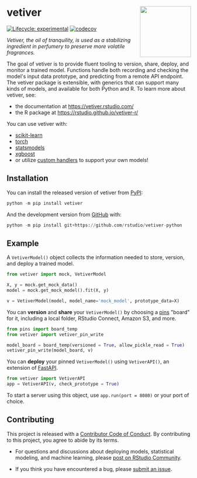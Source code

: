 # vetiver <a href='https://rstudio.github.io/vetiver-python/'><img src='docs/figures/logo.png' align="right" height="139" /></a>

<!-- badges: start -->

[![Lifecycle:
experimental](https://img.shields.io/badge/lifecycle-experimental-orange.svg)](https://lifecycle.r-lib.org/articles/stages.html#experimental) [![codecov](https://codecov.io/gh/isabelizimm/vetiver-python/branch/main/graph/badge.svg?token=CW6JHVS6ZX)](https://codecov.io/gh/isabelizimm/vetiver-python)

<!-- badges: end -->

_Vetiver, the oil of tranquility, is used as a stabilizing ingredient in perfumery to preserve more volatile fragrances._

The goal of vetiver is to provide fluent tooling to version, share, deploy, and monitor a trained model. Functions handle both recording and checking the model's input data prototype, and predicting from a remote API endpoint. The vetiver package is extensible, with generics that can support many kinds of models, and available for both Python and R. To learn more about vetiver, see:

- the documentation at <https://vetiver.rstudio.com/>
- the R package at <https://rstudio.github.io/vetiver-r/>

You can use vetiver with:

-   [scikit-learn](https://scikit-learn.org/)
-   [torch](https://pytorch.org/)
-   [statsmodels](https://www.statsmodels.org/stable/index.html)
-   [xgboost](https://xgboost.readthedocs.io/en/stable/)
-   or utilize [custom handlers](https://rstudio.github.io/vetiver-python/stable/advancedusage/custom_handler.html) to support your own models!

## Installation

You can install the released version of vetiver from [PyPI](https://pypi.org/project/vetiver/):

```python
python -m pip install vetiver
```

And the development version from [GitHub](https://github.com/rstudio/vetiver-python) with:

```python
python -m pip install git+https://github.com/rstudio/vetiver-python
```

## Example

A `VetiverModel()` object collects the information needed to store, version, and deploy a trained model.

```python
from vetiver import mock, VetiverModel

X, y = mock.get_mock_data()
model = mock.get_mock_model().fit(X, y)

v = VetiverModel(model, model_name='mock_model', prototype_data=X)
```

You can **version** and **share** your `VetiverModel()` by choosing a [pins](https://rstudio.github.io/pins-python/) "board" for it, including a local folder, RStudio Connect, Amazon S3, and more.

```python
from pins import board_temp
from vetiver import vetiver_pin_write

model_board = board_temp(versioned = True, allow_pickle_read = True)
vetiver_pin_write(model_board, v)
```

You can **deploy** your pinned `VetiverModel()` using `VetiverAPI()`, an extension of [FastAPI](https://fastapi.tiangolo.com/).

```python
from vetiver import VetiverAPI
app = VetiverAPI(v, check_prototype = True)
```

To start a server using this object, use `app.run(port = 8080)` or your port of choice.

## Contributing

This project is released with a [Contributor Code of Conduct](https://www.contributor-covenant.org/version/2/1/CODE_OF_CONDUCT.html). By contributing to this project, you agree to abide by its terms.

- For questions and discussions about deploying models, statistical modeling, and machine learning, please [post on RStudio Community](https://community.rstudio.com/new-topic?category_id=15&tags=vetiver,question).

- If you think you have encountered a bug, please [submit an issue](https://github.com/rstudio/vetiver-python/issues).
